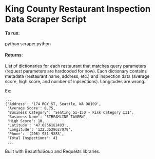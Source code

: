 # King County Restaurant Inspection Data Scraper Script

#### To run: 
python scraper.python

#### Returns:
List of dictionaries for each restaurant that matches query parameters
(request parameters are hardcoded for now). Each dictionary contains metadata 
(restaurant name, address, etc.) and inspection data (average score,
high score, and number of inpsections). Longitudes are wrong.

Ex:
```
...
{'Address': '174 ROY ST, Seattle, WA 98109',
 'Average Score': 8.75,
 'Business Category': 'Seating 51-150 - Risk Category III',
 'Business Name': 'STREAMLINE TAVERN',
 'High Score': 10,
 'Latitude': '47.6256182493',
 'Longitude': '122.3529627079',
 'Phone': '(206) 931-9883',
 'Total Inspections': 4}
 ...
```

Built with BeautifulSoup and Requests libraries.
